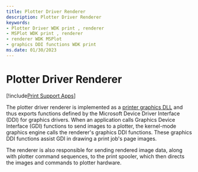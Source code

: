 ```yaml
---
title: Plotter Driver Renderer
description: Plotter Driver Renderer
keywords:
- Plotter Driver WDK print , renderer
- MSPlot WDK print , renderer
- renderer WDK MSPlot
- graphics DDI functions WDK print
ms.date: 01/30/2023
---
```


# Plotter Driver Renderer

[!include[Print Support Apps](../includes/print-support-apps.md)]

The plotter driver renderer is implemented as a [printer graphics DLL](printer-graphics-dll.md) and thus exports functions defined by the Microsoft Device Driver Interface (DDI) for graphics drivers. When an application calls Graphics Device Interface (GDI) functions to send images to a plotter, the kernel-mode graphics engine calls the renderer's graphics DDI functions. These graphics DDI functions assist GDI in drawing a print job's page images.

The renderer is also responsible for sending rendered image data, along with plotter command sequences, to the print spooler, which then directs the images and commands to plotter hardware.
